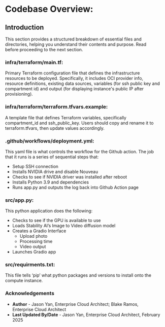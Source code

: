 # Codebase Overview:

## Introduction
This section provides a structured breakdown of essential files and directories, helping you understand their contents and purpose. Read before proceeding to the next section.

### infra/terraform/main.tf:
Primary Terraform configuration file that defines the infrastructure resources to be deployed. Specifically, it includes OCI provider info, resource definitions, existing data sources, variables (for ssh public key and compartment id) and output (for displaying instance's public IP after provisioning).

### infra/terraform/terraform.tfvars.example:
A template file that defines Terraform variables, specifically compartment_id and ssh_public_key. Users should copy and rename it to terraform.tfvars, then update values accordingly.

### .github/workflows/deployment.yml:
This yaml file is what controls the workflow for the Github action. The job that it runs is a series of sequential steps that:
* Setup SSH connection
* Installs NVIDIA drive and disable Nouveau
* Checks to see if NVIDIA driver was installed after reboot
* Installs Python 3.9 and dependencies
* Runs app.py and outputs the log back into Github Action page

### src/app.py:
This python application does the following:
* Checks to see if the GPU is available to use
* Loads Stability AI’s Image to Video diffusion model
* Creates a Gradio Interface
    * Upload photo
    * Processing time
    * Video output
* Launches Gradio app

### src/requirments.txt:
This file tells ‘pip’ what python packages and versions to install onto the compute instance. 

### Acknowledgements
* **Author** - Jason Yan, Enterprise Cloud Architect; Blake Ramos, Enterprise Cloud Architect
* **Last Updated By/Date** - Jason Yan, Enterprise Cloud Architect, February 2025
